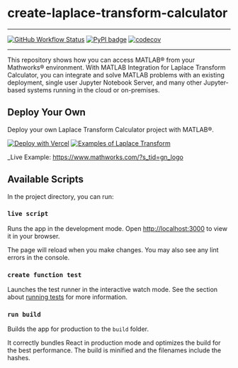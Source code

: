 # create-laplace-transform-calculator

----
[![GitHub Workflow Status](https://img.shields.io/github/actions/workflow/status/mathworks/jupyter-matlab-proxy/run-tests.yml?branch=main&logo=github)](https://github.com/mathworks/jupyter-matlab-proxy/actions) [![PyPI badge](https://img.shields.io/pypi/v/jupyter-matlab-proxy.svg?logo=pypi)](https://pypi.python.org/pypi/jupyter-matlab-proxy) [![codecov](https://codecov.io/gh/mathworks/jupyter-matlab-proxy/branch/main/graph/badge.svg?token=ZW3SESKCSS)](https://codecov.io/gh/mathworks/jupyter-matlab-proxy)

---
This repository shows how you can access MATLAB® from your Mathworks® environment. With MATLAB Integration for Laplace Transform Calculator, you can integrate and solve MATLAB problems with an existing deployment, single user Jupyter Notebook Server, and many other Jupyter-based systems running in the cloud or on-premises.


## Deploy Your Own

Deploy your own Laplace Transform Calculator project with MATLAB®.

[![Deploy with Vercel](https://vercel.com/button)](https://www.mathworks.com/?s_tid=gn_logo)
[![Examples of Laplace Transform](https://vercel.com/button)](https://www.mathworks.com/help/symbolic/sym.laplace.html)

_Live Example: https://www.mathworks.com/?s_tid=gn_logo

## Available Scripts

In the project directory, you can run:

### `live script`

Runs the app in the development mode. Open [http://localhost:3000](http://localhost:3000) to view it in your browser.

The page will reload when you make changes. You may also see any lint errors in the console.

### `create function test`

Launches the test runner in the interactive watch mode. See the section about [running tests](https://facebook.github.io/create-react-app/docs/running-tests) for more information.

### `run build`

Builds the app for production to the `build` folder.

It correctly bundles React in production mode and optimizes the build for the best performance. The build is minified and the filenames include the hashes.
